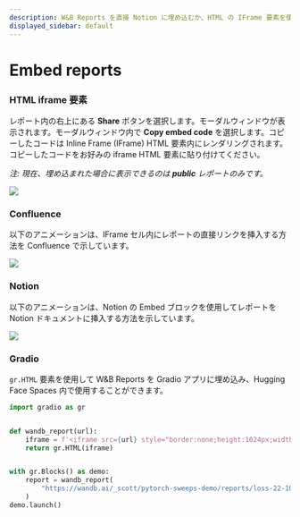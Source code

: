 ```yaml
---
description: W&B Reports を直接 Notion に埋め込むか、HTML の IFrame 要素を使用してください。
displayed_sidebar: default
---
```



# Embed reports

<head>
  <title>レポートを人気のアプリケーションに埋め込む</title>
</head>

### HTML iframe 要素

レポート内の右上にある **Share** ボタンを選択します。モーダルウィンドウが表示されます。モーダルウィンドウ内で **Copy embed code** を選択します。コピーしたコードは Inline Frame (IFrame) HTML 要素内にレンダリングされます。コピーしたコードをお好みの iframe HTML 要素に貼り付けてください。

_注: 現在、埋め込まれた場合に表示できるのは **public** レポートのみです。_

![](/images/reports/get_embed_url.gif)

### Confluence

以下のアニメーションは、IFrame セル内にレポートの直接リンクを挿入する方法を Confluence で示しています。

![](//images/reports/embed_iframe_confluence.gif)

### Notion

以下のアニメーションは、Notion の Embed ブロックを使用してレポートを Notion ドキュメントに挿入する方法を示しています。

![](//images/reports/embed_iframe_notion.gif)

### Gradio

`gr.HTML` 要素を使用して W&B Reports を Gradio アプリに埋め込み、Hugging Face Spaces 内で使用することができます。

```python
import gradio as gr


def wandb_report(url):
    iframe = f'<iframe src={url} style="border:none;height:1024px;width:100%">'
    return gr.HTML(iframe)


with gr.Blocks() as demo:
    report = wandb_report(
        "https://wandb.ai/_scott/pytorch-sweeps-demo/reports/loss-22-10-07-16-00-17---VmlldzoyNzU2NzAx"
    )
demo.launch()
```
